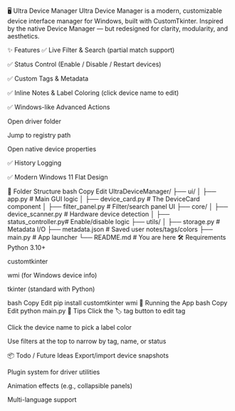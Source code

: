 🖥️ Ultra Device Manager
Ultra Device Manager is a modern, customizable device interface manager for Windows, built with CustomTkinter.
Inspired by the native Device Manager — but redesigned for clarity, modularity, and aesthetics.


✨ Features
✅ Live Filter & Search (partial match support)

✅ Status Control (Enable / Disable / Restart devices)

✅ Custom Tags & Metadata

✅ Inline Notes & Label Coloring (click device name to edit)

✅ Windows-like Advanced Actions

Open driver folder

Jump to registry path

Open native device properties

✅ History Logging

✅ Modern Windows 11 Flat Design

📁 Folder Structure
bash
Copy
Edit
UltraDeviceManager/
├── ui/
│   ├── app.py              # Main GUI logic
│   ├── device_card.py      # The DeviceCard component
│   ├── filter_panel.py     # Filter/search panel UI
├── core/
│   ├── device_scanner.py   # Hardware device detection
│   ├── status_controller.py# Enable/disable logic
├── utils/
│   ├── storage.py          # Metadata I/O
├── metadata.json           # Saved user notes/tags/colors
├── main.py                 # App launcher
└── README.md               # You are here
🛠 Requirements
Python 3.10+

customtkinter

wmi (for Windows device info)

tkinter (standard with Python)

bash
Copy
Edit
pip install customtkinter wmi
🚀 Running the App
bash
Copy
Edit
python main.py
🧠 Tips
Click the 🏷 tag button to edit tag

Click the device name to pick a label color

Use filters at the top to narrow by tag, name, or status

📦 Todo / Future Ideas
Export/import device snapshots

Plugin system for driver utilities

Animation effects (e.g., collapsible panels)

Multi-language support